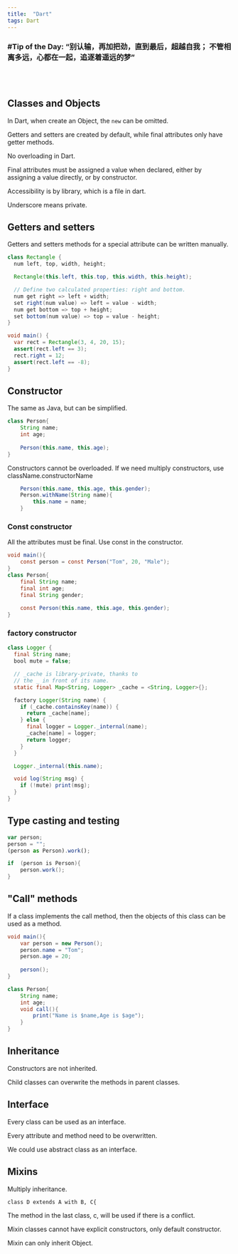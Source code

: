 ```yaml
---
title:  "Dart"
tags: Dart
---
```

### \#Tip of the Day: “别认输，再加把劲，直到最后，超越自我； 不管相离多远，心都在一起，追逐着遥远的梦”

<br /><br />

## Classes and Objects

In Dart, when create an Object, the `new` can be omitted.

Getters and setters are created by default, while final attributes only have getter methods.

No overloading in Dart.

Final attributes must be assigned a value when declared, either by assigning a value directly,
or by constructor.

Accessibility is by library, which is a file in dart. 

Underscore means private.

## Getters and setters

Getters and setters methods for a special attribute can be written manually.

```java
class Rectangle {
  num left, top, width, height;

  Rectangle(this.left, this.top, this.width, this.height);

  // Define two calculated properties: right and bottom.
  num get right => left + width;
  set right(num value) => left = value - width;
  num get bottom => top + height;
  set bottom(num value) => top = value - height;
}

void main() {
  var rect = Rectangle(3, 4, 20, 15);
  assert(rect.left == 3);
  rect.right = 12;
  assert(rect.left == -8);
}
```

## Constructor

The same as Java, but can be simplified.

```java
class Person{
    String name;
    int age;
    
    Person(this.name, this.age);
}
```

Constructors cannot be overloaded.
If we need multiply constructors, use className.constructorName

```java
    Person(this.name, this.age, this.gender);
    Person.withName(String name){
        this.name = name;
    }
```

### Const constructor

All the attributes must be final. Use const in the constructor.

```java
void main(){
    const person = const Person("Tom", 20, "Male");
}
class Person{
    final String name;
    final int age;
    final String gender;
    
    const Person(this.name, this.age, this.gender);
}
```

### factory constructor

```java
class Logger {
  final String name;
  bool mute = false;

  // _cache is library-private, thanks to
  // the _ in front of its name.
  static final Map<String, Logger> _cache = <String, Logger>{};

  factory Logger(String name) {
    if (_cache.containsKey(name)) {
      return _cache[name];
    } else {
      final logger = Logger._internal(name);
      _cache[name] = logger;
      return logger;
    }
  }

  Logger._internal(this.name);

  void log(String msg) {
    if (!mute) print(msg);
  }
}
```

## Type casting and testing

```javascript
var person;
person = "";
(person as Person).work();
```

```java
if  (person is Person){
    person.work();
}
```

## "Call" methods 

If a class implements the call method, then the objects of this class can be used as a method.

```java
void main(){
    var person = new Person();
    person.name = "Tom";
    person.age = 20;
    
    person();
}

class Person{
    String name;
    int age;
    void call(){
        print("Name is $name,Age is $age");
    }
}
```

## Inheritance

Constructors are not inherited.

Child classes can overwrite the methods in parent classes.

## Interface

Every class can be used as an interface.

Every attribute and method need to be overwritten.

We could use abstract class as an interface.

## Mixins

Multiply inheritance.

```
class D extends A with B, C{
```

The method in the last class, c, will be used if there is a conflict.

Mixin classes cannot have explicit constructors, only default constructor.

Mixin can only inherit Object.


